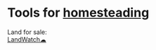 
# Tools for [homesteading](https://notageni.us/homestead/)

Land for sale:  
[LandWatch☁](https://www.landwatch.com/)
